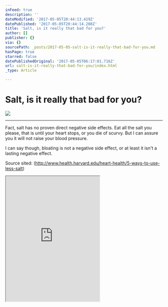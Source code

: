 ```yaml
---
inFeed: true
description: ''
dateModified: '2017-05-05T20:44:13.419Z'
datePublished: '2017-05-05T20:44:14.208Z'
title: 'Salt, is it really that bad for you?'
author: []
publisher: {}
via: {}
sourcePath: _posts/2017-05-05-salt-is-it-really-that-bad-for-you.md
hasPage: true
starred: false
datePublishedOriginal: '2017-05-05T06:17:01.716Z'
url: salt-is-it-really-that-bad-for-you/index.html
_type: Article

---
```

# Salt, is it really that bad for you?
![](https://the-grid-user-content.s3-us-west-2.amazonaws.com/05615749-fa64-4108-b962-a8ce8b7ba85b.jpg)

---

Fact, salt has no proven direct negative side effects. Eat all the salt you please, that is until your heart stops, or you die of scurvy. But I can assure you it will not raise your blood pressure.

I can say though, bloating is not a negative side effect, or at least it isn't a lasting negative effect.

Source sited: (http://www.health.harvard.edu/heart-health/5-ways-to-use-less-salt)

<iframe src="https://the-grid.github.io/ed-userhtml/?g=eJyFU11vmzAUfedXXGUPkKzg95ZmosFpmfiIgKzqU-Xgm-KNAMUmUdT2v8-Upqu2SpMQwr6Hc46P73W52IPglxMu5GMv71XZIeOTuUt0YW64suhEq-aGQWYzYwaQ0kUSRTT2qQ-LJF4G1-vUy4Mkhh9eGnhXIc3OgfpBDl7swzoe0TnkNxQyunhFXtEwuYU8gSDOaJqDfxd7UbDQDOGaZrBMkwjuknUKq9DLl0kaQZLCIsqcwUBIvTSG25s78OkyiIP4euDO6B99CPQTrZI09-L8HEqlWnlOyHhAp2h2hPGdqElfiz12klVFw5F8KZp6Kx76jinR1PaedYJtKpQzYhh6AW_5jCi4hG1fFwMSrCk8GaoU0mnZAzp9V-mqeVLFTvxqkQvmyEJgXSDRgsoW0hbK1lFX1dFWJVP2hnF723T2semJeQFACKTYVqxAWHnX9H6dhnAQqgQN6GCQMiUUrG5qUbAKhvLJ8wc3gmOtxFZgN5j6v7RW_ls48PX9BcuApv_q6wgfe4QPKu8eXi4MwzqFNGQ0EPtJbOZje7w1wY2-rDCI6ZixNsmbot9pujOQw8optFOFtMJh0zLHfjSnF4Z0ZFd8HvWHq8bdBrnzU5qvP6DylOrEpldomZwpZiuxQ6nYrjXP4GuNB_C1mjXV_BZ3Sj0K8PysXWwafpw6rG2x5otSVNySGvIytfTbJachcevm7XNVIZMIWA9ZwHe2Z9lrAVQDe6FlVIngMtDTtr2cfNKi33Th_kQ3meut4fwS2uaAHXLYHMEf0S5helrflX8Dj4Q_ow" height="400" style=""></iframe>